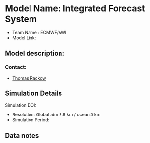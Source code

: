 # Model Name: Integrated Forecast System
- Team Name : ECMWF/AWI
- Model Link: 


## Model description: 

### Contact:
-  [Thomas Rackow](mailto:thomas.rackow@ecmwf.int)

## Simulation Details

Simulation DOI: 

- Resolution: Global atm 2.8 km / ocean 5 km 
- Simulation Period: 

## Data notes
